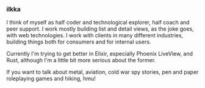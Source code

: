 ### ilkka

I think of myself as half coder and technological explorer, half coach and peer support. I work mostly building list and detail views, as the joke goes, with web technologies. I work with clients in many different industries, building things both for consumers and for internal users.

Currently I'm trying to get better in Elixir, especially Phoenix LiveView, and Rust, although I'm a little bit more serious about the former.

If you want to talk about metal, aviation, cold war spy stories, pen and paper roleplaying games and hiking, hmu!
